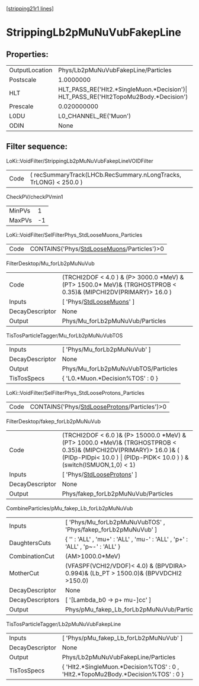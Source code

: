 [[stripping21r1 lines]](./stripping21r1-index)

# StrippingLb2pMuNuVubFakepLine

## Properties:

|                |                                                                                         |
|----------------|-----------------------------------------------------------------------------------------|
| OutputLocation | Phys/Lb2pMuNuVubFakepLine/Particles                                                     |
| Postscale      | 1.0000000                                                                               |
| HLT            | HLT_PASS_RE('Hlt2.\*SingleMuon.\*Decision')\| HLT_PASS_RE('Hlt2TopoMu2Body.\*Decision') |
| Prescale       | 0.020000000                                                                             |
| L0DU           | L0_CHANNEL_RE('Muon')                                                                   |
| ODIN           | None                                                                                    |

## Filter sequence:

LoKi::VoidFilter/StrippingLb2pMuNuVubFakepLineVOIDFilter

|      |                                                                   |
|------|-------------------------------------------------------------------|
| Code | ( recSummaryTrack(LHCb.RecSummary.nLongTracks, TrLONG) \< 250.0 ) |

CheckPV/checkPVmin1

|        |     |
|--------|-----|
| MinPVs | 1   |
| MaxPVs | -1  |

LoKi::VoidFilter/SelFilterPhys_StdLooseMuons_Particles

|      |                                                                                              |
|------|----------------------------------------------------------------------------------------------|
| Code | CONTAINS('Phys/[StdLooseMuons](./stripping21r1-commonparticles-stdloosemuons)/Particles')\>0 |

FilterDesktop/Mu_forLb2pMuNuVub

|                 |                                                                                                                     |
|-----------------|---------------------------------------------------------------------------------------------------------------------|
| Code            | (TRCHI2DOF \< 4.0 ) & (P\> 3000.0 \*MeV) & (PT\> 1500.0\* MeV)& (TRGHOSTPROB \< 0.35)& (MIPCHI2DV(PRIMARY)\> 16.0 ) |
| Inputs          | [ 'Phys/[StdLooseMuons](./stripping21r1-commonparticles-stdloosemuons)' ]                                         |
| DecayDescriptor | None                                                                                                                |
| Output          | Phys/Mu_forLb2pMuNuVub/Particles                                                                                    |

TisTosParticleTagger/Mu_forLb2pMuNuVubTOS

|                 |                                     |
|-----------------|-------------------------------------|
| Inputs          | [ 'Phys/Mu_forLb2pMuNuVub' ]      |
| DecayDescriptor | None                                |
| Output          | Phys/Mu_forLb2pMuNuVubTOS/Particles |
| TisTosSpecs     | { 'L0.\*Muon.\*Decision%TOS' : 0 }  |

LoKi::VoidFilter/SelFilterPhys_StdLooseProtons_Particles

|      |                                                                                                  |
|------|--------------------------------------------------------------------------------------------------|
| Code | CONTAINS('Phys/[StdLooseProtons](./stripping21r1-commonparticles-stdlooseprotons)/Particles')\>0 |

FilterDesktop/fakep_forLb2pMuNuVub

|                 |                                                                                                                                                                                                  |
|-----------------|--------------------------------------------------------------------------------------------------------------------------------------------------------------------------------------------------|
| Code            | (TRCHI2DOF \< 6.0 )& (P\> 15000.0 \*MeV) & (PT\> 1000.0 \*MeV)& (TRGHOSTPROB \< 0.35)& (MIPCHI2DV(PRIMARY)\> 16.0 )& ( (PIDp-PIDpi\< 10.0 ) \| (PIDp-PIDK\< 10.0 ) ) & (switch(ISMUON,1,0) \< 1) |
| Inputs          | [ 'Phys/[StdLooseProtons](./stripping21r1-commonparticles-stdlooseprotons)' ]                                                                                                                  |
| DecayDescriptor | None                                                                                                                                                                                             |
| Output          | Phys/fakep_forLb2pMuNuVub/Particles                                                                                                                                                              |

CombineParticles/pMu_fakep_Lb_forLb2pMuNuVub

|                  |                                                                                        |
|------------------|----------------------------------------------------------------------------------------|
| Inputs           | [ 'Phys/Mu_forLb2pMuNuVubTOS' , 'Phys/fakep_forLb2pMuNuVub' ]                        |
| DaughtersCuts    | { '' : 'ALL' , 'mu+' : 'ALL' , 'mu-' : 'ALL' , 'p+' : 'ALL' , 'p~-' : 'ALL' }          |
| CombinationCut   | (AM\>1000.0\*MeV)                                                                      |
| MotherCut        | (VFASPF(VCHI2/VDOF)\< 4.0) & (BPVDIRA\> 0.994)& (Lb_PT \> 1500.0)& (BPVVDCHI2 \>150.0) |
| DecayDescriptor  | None                                                                                   |
| DecayDescriptors | [ '[Lambda_b0 -\> p+ mu-]cc' ]                                                     |
| Output           | Phys/pMu_fakep_Lb_forLb2pMuNuVub/Particles                                             |

TisTosParticleTagger/Lb2pMuNuVubFakepLine

|                 |                                                                                      |
|-----------------|--------------------------------------------------------------------------------------|
| Inputs          | [ 'Phys/pMu_fakep_Lb_forLb2pMuNuVub' ]                                             |
| DecayDescriptor | None                                                                                 |
| Output          | Phys/Lb2pMuNuVubFakepLine/Particles                                                  |
| TisTosSpecs     | { 'Hlt2.\*SingleMuon.\*Decision%TOS' : 0 , 'Hlt2.\*TopoMu2Body.\*Decision%TOS' : 0 } |
